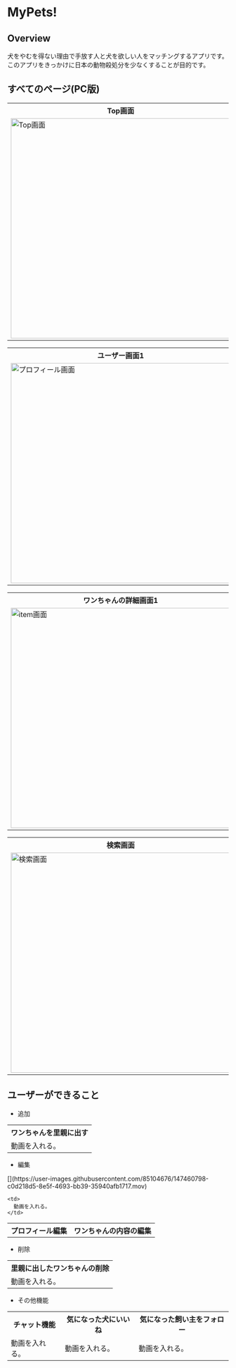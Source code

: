 <h1>MyPets!</h1>

<h2>Overview</h2>

<p>犬をやむを得ない理由で手放す人と犬を欲しい人をマッチングするアプリです。<br/>
このアプリをきっかけに日本の動物殺処分を少なくすることが目的です。
</p>


<h2>すべてのページ(PC版)</h2>
<table>
<tr>
<th>Top画面</th>
<th>ログイン画面</th>
</tr>

<tr>
<td><img width="500px"  alt="Top画面 " src="https://user-images.githubusercontent.com/85104676/147450629-a28e9626-230a-4ed3-be88-d1c1b353bc5e.png"></td>
<td><img width="500" alt="ログイン画面" src="https://user-images.githubusercontent.com/85104676/147452866-972364c4-be56-41f1-800b-4d478cacb08a.png">
  </td>
</tr>

</table>

<table>
<tr>
<th>ユーザー画面1</th>
<th>ユーザー画面2</th>
</tr>

<tr>
<td><img width="500px"  alt="プロフィール画面" src="https://user-images.githubusercontent.com/85104676/147450770-9b754ed5-ff85-4339-868a-9c5cc83d37f6.png"></td>

<td>
<img width="500px"  alt="プロフィール画面2" src="https://user-images.githubusercontent.com/85104676/147450773-7dc73720-5f80-4032-ad7d-3463c900d0e0.png">
</td>
</tr>
</table>


<table>
<tr>
<th>ワンちゃんの詳細画面1</th>
<th>ワンちゃんの詳細画面2</th>
</tr>

<tr>
<td><img width="500px" alt="item画面" src="https://user-images.githubusercontent.com/85104676/147451151-88959e53-2709-4e54-ad8e-c3e43dc6839a.png"></td>
<td>
<img width="500px" alt="item画面2" src="https://user-images.githubusercontent.com/85104676/147451166-714890f8-7d0e-49d3-b550-d15f3d13d896.png">
</td>
</tr>

</table>


<table>
<tr>
<th>検索画面</th>
</tr>

<tr>
<td>
<img width="500px" alt="検索画面" src="https://user-images.githubusercontent.com/85104676/147451237-ab4a5ab7-e30e-440e-8a34-9ea90145ecef.png">
</td>
</tr>

</table>

<h2>ユーザーができること</h2>

- 追加
<table>
  <tr>
    <th>
      ワンちゃんを里親に出す
    </th>
  </tr>
  
  <tr>
    <td>
      動画を入れる。
    </td>
    
   
  </tr>
  </table>




- 編集
<table>
  <tr>
    <th>
    プロフィール編集
    </th>
    <th>
      ワンちゃんの内容の編集
    </th>
  </tr>
  
  <tr>
 [](https://user-images.githubusercontent.com/85104676/147460798-c0d218d5-8e5f-4693-bb39-35940afb1717.mov)


    <td>
      動画を入れる。
    </td>
  </tr>
  </table>
  

- 削除

<table>
  <tr>
    <th>
    里親に出したワンちゃんの削除
    </th>
  </tr>
  
  <tr>
    <td>
      動画を入れる。
    </td>
  </tr>
  </table>
  
- その他機能

<table>
  <tr>
    <th>
      チャット機能
    </th>
     <th>
      気になった犬にいいね
    </th>
     <th>
      気になった飼い主をフォロー
    </th>
  </tr>
  
  <tr>
    <td>
      動画を入れる。
    </td>
     <td>
      動画を入れる。
    </td>
     <td>
      動画を入れる。
    </td>
  </tr>
  
  
  </table>
  
  
  
  
  
  
  
  
